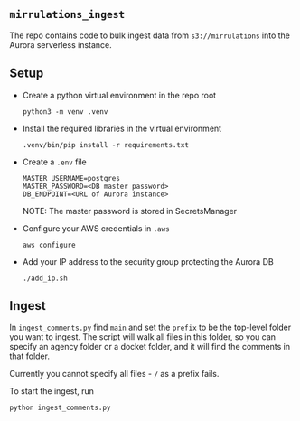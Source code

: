 
## `mirrulations_ingest`

The repo contains code to bulk ingest data from `s3://mirrulations` into the Aurora serverless instance.

## Setup

* Create a python virtual environment in the repo root

  ```
  python3 -m venv .venv
  ```
  
* Install the required libraries in the virtual environment

  ```
  .venv/bin/pip install -r requirements.txt
  ```
  
* Create a `.env` file

  ```
  MASTER_USERNAME=postgres
  MASTER_PASSWORD=<DB master password>
  DB_ENDPOINT=<URL of Aurora instance>
  ```
  
  NOTE: The master password is stored in SecretsManager 
  
* Configure your AWS credentials in `.aws`

   ```
   aws configure
   ```

* Add your IP address to the security group protecting the Aurora DB

  ```
  ./add_ip.sh
  ```
  
   
## Ingest


In `ingest_comments.py` find `main` and set the `prefix` to be the top-level folder you want to ingest.  The script will walk all files in this folder, so you can specify an agency folder or a docket folder, and it will find the comments in that folder.

Currently you cannot specify all files - `/` as a prefix fails.

To start the ingest, run

```
python ingest_comments.py
```
